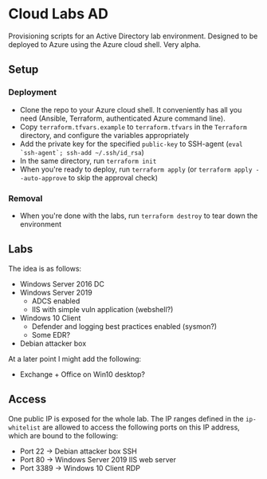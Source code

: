 # Cloud Labs AD

Provisioning scripts for an Active Directory lab environment. Designed to be deployed to Azure using the Azure cloud shell. Very alpha.

## Setup

### Deployment

- Clone the repo to your Azure cloud shell. It conveniently has all you need (Ansible, Terraform, authenticated Azure command line).
- Copy `terraform.tfvars.example` to `terraform.tfvars` in the `Terraform` directory, and configure the variables appropriately
- Add the private key for the specified `public-key` to SSH-agent (``eval `ssh-agent`; ssh-add ~/.ssh/id_rsa``)
- In the same directory, run `terraform init`
- When you're ready to deploy, run `terraform apply` (or `terraform apply --auto-approve` to skip the approval check)

### Removal

- When you're done with the labs, run `terraform destroy` to tear down the environment

## Labs

The idea is as follows:

- Windows Server 2016 DC
- Windows Server 2019
    - ADCS enabled
    - IIS with simple vuln application (webshell?)
- Windows 10 Client
    - Defender and logging best practices enabled (sysmon?)
    - Some EDR?
- Debian attacker box

At a later point I might add the following:
- Exchange + Office on Win10 desktop?

## Access

One public IP is exposed for the whole lab. The IP ranges defined in the `ip-whitelist` are allowed to access the following ports on this IP address, which are bound to the following:

- Port 22   -> Debian attacker box SSH
- Port 80   -> Windows Server 2019 IIS web server
- Port 3389 -> Windows 10 Client RDP